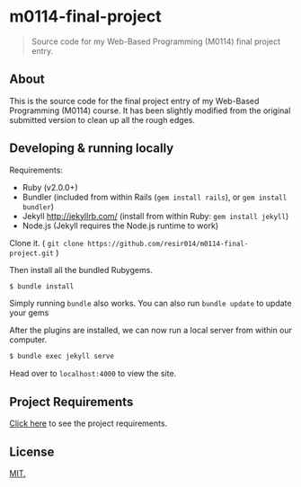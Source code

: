 # m0114-final-project

> Source code for my Web-Based Programming (M0114) final project entry.

## About

This is the source code for the final project entry of my Web-Based Programming (M0114) course. It has been slightly modified from the original submitted version to clean up all the rough edges.

## Developing & running locally

Requirements:
* Ruby (v2.0.0+)
* Bundler
  (included from within Rails (`gem install rails`), or `gem install bundler`)
* Jekyll <http://jekyllrb.com/>
  (install from within Ruby: `gem install jekyll`)
* Node.js
  (Jekyll requires the Node.js runtime to work)

Clone it. ( `git clone https://github.com/resir014/m0114-final-project.git` )

Then install all the bundled Rubygems.

```bash
$ bundle install
```

Simply running `bundle` also works. You can also run `bundle update` to update your gems

After the plugins are installed, we can now run a local server from within our computer.

```bash
$ bundle exec jekyll serve
```

Head over to `localhost:4000` to view the site.

## Project Requirements

[Click here](https://github.com/resir014/m0114-final-project/blob/master/project-requirements.md) to see the project requirements.

## License

[MIT.](https://github.com/resir014/m0114-final-project/blob/master/LICENSE)
